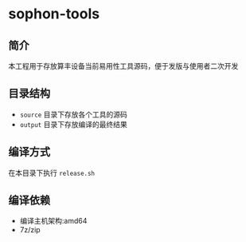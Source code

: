 # sophon-tools

## 简介

本工程用于存放算丰设备当前易用性工具源码，便于发版与使用者二次开发

## 目录结构

* `source` 目录下存放各个工具的源码
* `output` 目录下存放编译的最终结果

## 编译方式

在本目录下执行 `release.sh`

## 编译依赖

* 编译主机架构:amd64
* 7z/zip


